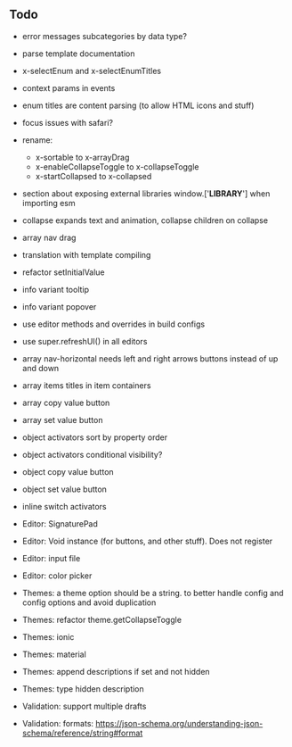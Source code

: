 ## Todo
- error messages subcategories by data type?
- parse template documentation
- x-selectEnum and x-selectEnumTitles
- context params in events
- enum titles are content parsing (to allow HTML icons and stuff)
- focus issues with safari?
- rename:
  - x-sortable to x-arrayDrag
  - x-enableCollapseToggle to x-collapseToggle
  - x-startCollapsed to x-collapsed
- section about exposing external libraries window.['__LIBRARY__'] when importing esm
- collapse expands text and animation, collapse children on collapse
- array nav drag
- translation with template compiling
- refactor setInitialValue
- info variant tooltip
- info variant popover
- use editor methods and overrides in build configs
- use super.refreshUI() in all editors

- array nav-horizontal needs left and right arrows buttons instead of up and down
- array items titles in item containers
- array copy value button
- array set value button

- object activators sort by property order
- object activators conditional visibility?
- object copy value button
- object set value button
- inline switch activators

- Editor: SignaturePad
- Editor: Void instance (for buttons, and other stuff). Does not register
- Editor: input file
- Editor: color picker

- Themes: a theme option should be a string. to better handle config and config options and avoid duplication
- Themes: refactor theme.getCollapseToggle
- Themes: ionic
- Themes: material
- Themes: append descriptions if set and not hidden
- Themes: type hidden description

- Validation: support multiple drafts
- Validation: formats: https://json-schema.org/understanding-json-schema/reference/string#format

